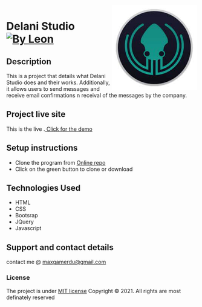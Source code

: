 <img src="kraken.jpeg" align="right" />

# Delani Studio [![By Leon](https://cdn.rawgit.com/sindresorhus/awesome/d7305f38d29fed78fa85652e3a63e154dd8e8829/media/badge.svg)](https://github.com/sindresorhus/awesome#readme)
## Description
This is a project that details what Delani Studio does and their works. Additionally, it allows users to send messages and receive email confirmations n receival of the messages by the company.
## Project live site
  This is the live .[ Click for the demo](https://leondante-ctrl.github.io/delanitime)

## Setup instructions
* Clone the program from [Online repo](https://leondante-ctrl.github.io/delanitime)
* Click on the green button to clone or download

## Technologies Used
* HTML
* CSS
* Bootsrap
* JQuery
* Javascript

## Support and contact details
contact me @ maxgamerdu@gmail.com
### License
The project is under [MIT license](https://github.com/LeonDante-ctrl/delanitime/blob/master/LICENSE)
Copyright &copy; 2021. All rights are most definately reserved
  